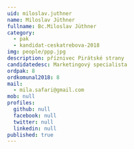 ```yaml
---
uid: miloslav.juthner
name: Miloslav Jüthner
fullname: Bc.Miloslav Jüthner
category:
  - pak
  - kandidat-ceskatrebova-2018
img: people/ppp.jpg
description: příznivec Pirátské strany
candidatedesc: Marketingový specialista
ordpak: 8
ordkomunal2018: 8
mail:
  - mila.safari@gmail.com
mob: null
profiles:
  github: null
  facebook: null
  twitter: null
  linkedin: null
published: true
---
```

